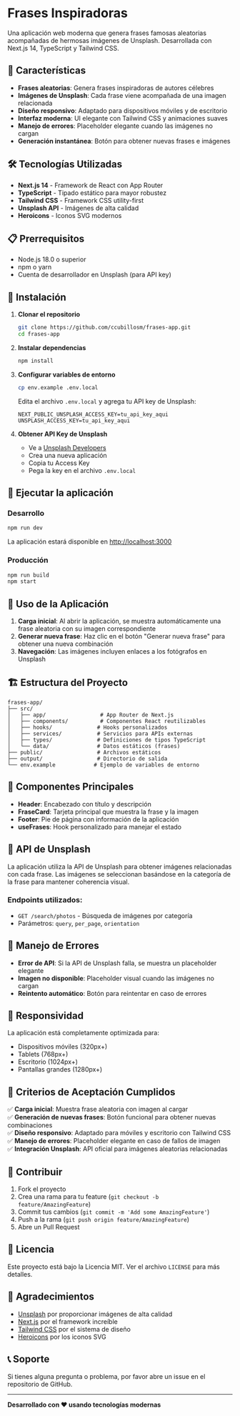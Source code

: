# Frases Inspiradoras

Una aplicación web moderna que genera frases famosas aleatorias acompañadas de hermosas imágenes de Unsplash. Desarrollada con Next.js 14, TypeScript y Tailwind CSS.

## 🚀 Características

- **Frases aleatorias**: Genera frases inspiradoras de autores célebres
- **Imágenes de Unsplash**: Cada frase viene acompañada de una imagen relacionada
- **Diseño responsivo**: Adaptado para dispositivos móviles y de escritorio
- **Interfaz moderna**: UI elegante con Tailwind CSS y animaciones suaves
- **Manejo de errores**: Placeholder elegante cuando las imágenes no cargan
- **Generación instantánea**: Botón para obtener nuevas frases e imágenes

## 🛠️ Tecnologías Utilizadas

- **Next.js 14** - Framework de React con App Router
- **TypeScript** - Tipado estático para mayor robustez
- **Tailwind CSS** - Framework CSS utility-first
- **Unsplash API** - Imágenes de alta calidad
- **Heroicons** - Iconos SVG modernos

## 📋 Prerrequisitos

- Node.js 18.0 o superior
- npm o yarn
- Cuenta de desarrollador en Unsplash (para API key)

## 🔧 Instalación

1. **Clonar el repositorio**
   ```bash
   git clone https://github.com/ccubillosm/frases-app.git
   cd frases-app
   ```

2. **Instalar dependencias**
   ```bash
   npm install
   ```

3. **Configurar variables de entorno**
   ```bash
   cp env.example .env.local
   ```
   
   Edita el archivo `.env.local` y agrega tu API key de Unsplash:
   ```env
   NEXT_PUBLIC_UNSPLASH_ACCESS_KEY=tu_api_key_aqui
   UNSPLASH_ACCESS_KEY=tu_api_key_aqui
   ```

4. **Obtener API Key de Unsplash**
   - Ve a [Unsplash Developers](https://unsplash.com/developers)
   - Crea una nueva aplicación
   - Copia tu Access Key
   - Pega la key en el archivo `.env.local`

## 🚀 Ejecutar la aplicación

### Desarrollo
```bash
npm run dev
```
La aplicación estará disponible en [http://localhost:3000](http://localhost:3000)

### Producción
```bash
npm run build
npm start
```

## 📱 Uso de la Aplicación

1. **Carga inicial**: Al abrir la aplicación, se muestra automáticamente una frase aleatoria con su imagen correspondiente
2. **Generar nueva frase**: Haz clic en el botón "Generar nueva frase" para obtener una nueva combinación
3. **Navegación**: Las imágenes incluyen enlaces a los fotógrafos en Unsplash

## 🏗️ Estructura del Proyecto

```
frases-app/
├── src/
│   ├── app/                 # App Router de Next.js
│   ├── components/          # Componentes React reutilizables
│   ├── hooks/              # Hooks personalizados
│   ├── services/           # Servicios para APIs externas
│   ├── types/              # Definiciones de tipos TypeScript
│   └── data/               # Datos estáticos (frases)
├── public/                 # Archivos estáticos
├── output/                 # Directorio de salida
└── env.example            # Ejemplo de variables de entorno
```

## 🎨 Componentes Principales

- **Header**: Encabezado con título y descripción
- **FraseCard**: Tarjeta principal que muestra la frase y la imagen
- **Footer**: Pie de página con información de la aplicación
- **useFrases**: Hook personalizado para manejar el estado

## 🔌 API de Unsplash

La aplicación utiliza la API de Unsplash para obtener imágenes relacionadas con cada frase. Las imágenes se seleccionan basándose en la categoría de la frase para mantener coherencia visual.

### Endpoints utilizados:
- `GET /search/photos` - Búsqueda de imágenes por categoría
- Parámetros: `query`, `per_page`, `orientation`

## 🚨 Manejo de Errores

- **Error de API**: Si la API de Unsplash falla, se muestra un placeholder elegante
- **Imagen no disponible**: Placeholder visual cuando las imágenes no cargan
- **Reintento automático**: Botón para reintentar en caso de errores

## 📱 Responsividad

La aplicación está completamente optimizada para:
- Dispositivos móviles (320px+)
- Tablets (768px+)
- Escritorio (1024px+)
- Pantallas grandes (1280px+)

## 🎯 Criterios de Aceptación Cumplidos

✅ **Carga inicial**: Muestra frase aleatoria con imagen al cargar  
✅ **Generación de nuevas frases**: Botón funcional para obtener nuevas combinaciones  
✅ **Diseño responsivo**: Adaptado para móviles y escritorio con Tailwind CSS  
✅ **Manejo de errores**: Placeholder elegante en caso de fallos de imagen  
✅ **Integración Unsplash**: API oficial para imágenes aleatorias relacionadas  

## 🤝 Contribuir

1. Fork el proyecto
2. Crea una rama para tu feature (`git checkout -b feature/AmazingFeature`)
3. Commit tus cambios (`git commit -m 'Add some AmazingFeature'`)
4. Push a la rama (`git push origin feature/AmazingFeature`)
5. Abre un Pull Request

## 📄 Licencia

Este proyecto está bajo la Licencia MIT. Ver el archivo `LICENSE` para más detalles.

## 🙏 Agradecimientos

- [Unsplash](https://unsplash.com) por proporcionar imágenes de alta calidad
- [Next.js](https://nextjs.org) por el framework increíble
- [Tailwind CSS](https://tailwindcss.com) por el sistema de diseño
- [Heroicons](https://heroicons.com) por los iconos SVG

## 📞 Soporte

Si tienes alguna pregunta o problema, por favor abre un issue en el repositorio de GitHub.

---

**Desarrollado con ❤️ usando tecnologías modernas**
